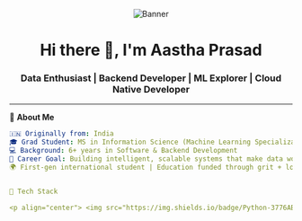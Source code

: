 <!-- Banner Image -->
<p align="center">
  <img src="https://github.com/yourusername/yourusername/blob/main/assets/banner.gif" alt="Banner" />
</p>

<h1 align="center">Hi there 👋, I'm Aastha Prasad</h1>
<h3 align="center">Data Enthusiast | Backend Developer | ML Explorer | Cloud Native Developer</h3>

---

🌟 **About Me**
```yaml
🇮🇳 Originally from: India  
🎓 Grad Student: MS in Information Science (Machine Learning Specialization), University of Arizona  
💻 Background: 6+ years in Software & Backend Development  
🚀 Career Goal: Building intelligent, scalable systems that make data work for people  
🌍 First-gen international student | Education funded through grit + loans


🧰 Tech Stack

<p align="center"> <img src="https://img.shields.io/badge/Python-3776AB?style=for-the-badge&logo=python&logoColor=white" /> <img src="https://img.shields.io/badge/FastAPI-009688?style=for-the-badge&logo=fastapi&logoColor=white" /> <img src="https://img.shields.io/badge/Flask-000000?style=for-the-badge&logo=flask&logoColor=white" /> <img src="https://img.shields.io/badge/SQL-336791?style=for-the-badge&logo=mysql&logoColor=white" /> <img src="https://img.shields.io/badge/Google%20Cloud-4285F4?style=for-the-badge&logo=google-cloud&logoColor=white" /> <img src="https://img.shields.io/badge/BigQuery-669DF6?style=for-the-badge&logo=google-cloud&logoColor=white" /> <img src="https://img.shields.io/badge/Kubernetes-326CE5?style=for-the-badge&logo=kubernetes&logoColor=white" /> <img src="https://img.shields.io/badge/PySpark-E25A1C?style=for-the-badge&logo=apache-spark&logoColor=white" /> <img src="https://img.shields.io/badge/PostgreSQL-316192?style=for-the-badge&logo=postgresql&logoColor=white" /> </p>
